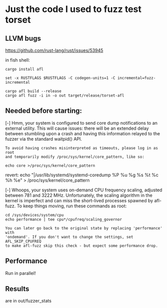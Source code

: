 # Just the code I used to fuzz test torset

## LLVM bugs

https://github.com/rust-lang/rust/issues/53945

in fish shell:

```fish
cargo install afl

set -x RUSTFLAGS $RUSTFLAGS -C codegen-units=1 -C incremental=fuzz-incremental

cargo afl build --release
cargo afl fuzz -i in -o out target/release/torset-afl
```

## Needed before starting:

[-] Hmm, your system is configured to send core dump notifications to an
    external utility. This will cause issues: there will be an extended delay
    between stumbling upon a crash and having this information relayed to the
    fuzzer via the standard waitpid() API.

    To avoid having crashes misinterpreted as timeouts, please log in as root
    and temporarily modify /proc/sys/kernel/core_pattern, like so:

    echo core >/proc/sys/kernel/core_pattern

revert: echo "|/usr/lib/systemd/systemd-coredump %P %u %g %s %t %c %h %e" > /proc/sys/kernel/core_pattern


[-] Whoops, your system uses on-demand CPU frequency scaling, adjusted
    between 781 and 3222 MHz. Unfortunately, the scaling algorithm in the
    kernel is imperfect and can miss the short-lived processes spawned by
    afl-fuzz. To keep things moving, run these commands as root:

    cd /sys/devices/system/cpu
    echo performance | tee cpu*/cpufreq/scaling_governor

    You can later go back to the original state by replacing 'performance' with
    'ondemand'. If you don't want to change the settings, set AFL_SKIP_CPUFREQ
    to make afl-fuzz skip this check - but expect some performance drop.

## Performance

Run in parallel!

## Results

are in out/fuzzer_stats
